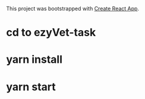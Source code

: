 This project was bootstrapped with [Create React App](https://github.com/facebook/create-react-app).
 
 
 # cd to ezyVet-task
 # yarn install
 # yarn start
 